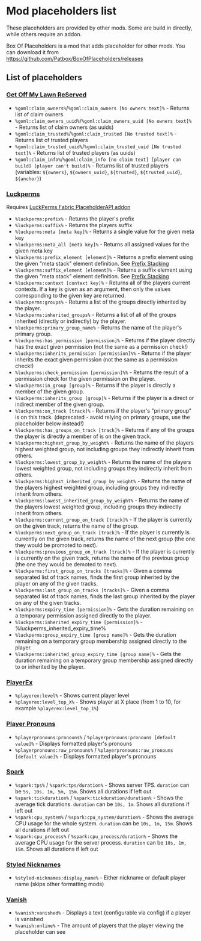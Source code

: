 # Mod placeholders list
These placeholders are provided by other mods. Some are build in directly, while others require an addon.

Box Of Placeholders is a mod that adds placeholder for other mods.
You can download it from https://github.com/Patbox/BoxOfPlaceholders/releases

## List of placeholders

### [Get Off My Lawn ReServed](https://pb4.eu/#get-off-my-lawn)

- `%goml:claim_owners%`/`%goml:claim_owners [No owners text]%` - Returns list of claim owners
- `%goml:claim_owners_uuid%`/`%goml:claim_owners_uuid [No owners text]%` - Returns list of claim owners (as uuids)
- `%goml:claim_trusted%`/`%goml:claim_trusted [No trusted text]%` - Returns list of trusted players
- `%goml:claim_trusted_uuid%`/`%goml:claim_trusted_uuid [No trusted text]%` - Returns list of trusted players (as uuids)
- `%goml:claim_info%`/`%goml:claim_info [no claim text] [player can build] [player can't build]%` - Returns list of trusted players (variables: `${owners}`, `${owners_uuid}`, `${trusted}`, `${trusted_uuid}`, `${anchor}`)

### [Luckperms](https://luckperms.net/)
Requires [LuckPerms Fabric PlaceholderAPI addon](https://ci.lucko.me/job/LuckPermsPlaceholders/)

- `%luckperms:prefix%` - Returns the player's prefix
- `%luckperms:suffix%` - Returns the players suffix
- `%luckperms:meta [meta key]%` - Returns a single value for the given meta key
- `%luckperms:meta_all [meta key]%` - Returns all assigned values for the given meta key
- `%luckperms:prefix_element [element]%` - Returns a prefix element using the given "meta stack" element definition. See [Prefix Stacking](https://luckperms.net/wiki/Prefix-&-Suffix-Stacking)
- `%luckperms:suffix_element [element]%` - Returns a suffix element using the given "meta stack" element definition. See [Prefix Stacking](https://luckperms.net/wiki/Prefix-&-Suffix-Stacking)
- `%luckperms:context [context key]%` - Returns all of the players current contexts. If a key is given as an argument, then only the values corresponding to the given key are returned.
- `%luckperms:groups%` - Returns a list of the groups directly inherited by the player.
- `%luckperms:inherited_groups%` - Returns a list of all of the groups inherited (directly or indirectly) by the player.
- `%luckperms:primary_group_name%` - Returns the name of the player's primary group.
- `%luckperms:has_permission [permission]%` - Returns if the player directly has the exact given permission (not the same as a permission check!)
- `%luckperms:inherits_permission [permission]%%` - Returns if the player inherits the exact given permission (not the same as a permission check!)
- `%luckperms:check_permission [permission]%%` - Returns the result of a permission check for the given permission on the player.
- `%luckperms:in_group [group]%` - Returns if the player is directly a member of the given group.
- `%luckperms:inherits_group [group]%` - Returns if the player is a direct or indirect member of the given group.
- `%luckperms:on_track [track]%` - Returns if the player's "primary group" is on this track. (deprecated - avoid relying on primary groups, use the placeholder below instead!)
- `%luckperms:has_groups_on_track [track]%` - Returns if any of the groups the player is directly a member of is on the given track.
- `%luckperms:highest_group_by_weight%` - Returns the name of the players highest weighted group, not including groups they indirectly inherit from others.
- `%luckperms:lowest_group_by_weight%` - Returns the name of the players lowest weighted group, not including groups they indirectly inherit from others.
- `%luckperms:highest_inherited_group_by_weight%` - Returns the name of the players highest weighted group, including groups they indirectly inherit from others.
- `%luckperms:lowest_inherited_group_by_weight%` - Returns the name of the players lowest weighted group, including groups they indirectly inherit from others.
- `%luckperms:current_group_on_track [track]%` - If the player is currently on the given track, returns the name of the group.
- `%luckperms:next_group_on_track [track]%` - If the player is currently is currently on the given track, returns the name of the next group (the one they would be promoted to next).
- `%luckperms:previous_group_on_track [track]%` - If the player is currently is currently on the given track, returns the name of the previous group (the one they would be demoted to next).
- `%luckperms:first_group_on_tracks [tracks]%` - Given a comma separated list of track names, finds the first group inherited by the player on any of the given tracks.
- `%luckperms:last_group_on_tracks [tracks]%` - Given a comma separated list of track names, finds the last group inherited by the player on any of the given tracks.
- `%luckperms:expiry_time [permission]%` - Gets the duration remaining on a temporary permission assigned directly to the player.
- `%luckperms:inherited_expiry_time [permission]%` - %luckperms_inherited_expiry_time%
- `%luckperms:group_expiry_time [group name]%` - Gets the duration remaining on a temporary group membership assigned directly to the player.
- `%luckperms:inherited_group_expiry_time [group name]%` - Gets the duration remaining on a temporary group membership assigned directly to or inherited by the player.

### [PlayerEx](https://www.curseforge.com/minecraft/mc-mods/playerex)
- `%playerex:level%` - Shows current player level
- `%playerex:level_top_X%` - Shows player at X place (from 1 to 10, for example `%playerex:level_top_1%`)

### [Player Pronouns](https://modrinth.com/mod/player-pronouns)
- `%playerpronouns:pronouns%` / `%playerpronouns:pronouns [default value]%` - Displays formatted player's pronouns
- `%playerpronouns:raw_pronouns%` / `%playerpronouns:raw_pronouns [default value]%` - Displays formatted player's pronouns

### [Spark](https://spark.lucko.me/download)
- `%spark:tps%` / `%spark:tps/duration%` - Shows server TPS. `duration` can be `5s, 10s, 1m, 5m, 15m`. Shows all durations if left out
- `%spark:tickduration%` / `%spark:tickduration/duration%` - Shows the average tick durations. `duration` can be `10s, 1m`. Shows all durations if left out
- `%spark:cpu_system%` / `%spark:cpu_system/duration%` - Shows the average CPU usage for the whole system. `duration` can be `10s, 1m, 15m`. Shows all durations if left out
- `%spark:cpu_process%` / `%spark:cpu_process/duration%` - Shows the average CPU usage for the server process. `duration` can be `10s, 1m, 15m`. Shows all durations if left out

### [Styled Nicknames](https://www.curseforge.com/minecraft/mc-mods/styled-nicknames)
- `%styled-nicknames:display_name%` - Either nickname or default player name (skips other formatting mods)

### [Vanish](https://modrinth.com/mod/vanish)
- `%vanish:vanished%` - Displays a text (configurable via config) if a player is vanished
- `%vanish:online%` - The amount of players that the player viewing the placeholder can see
